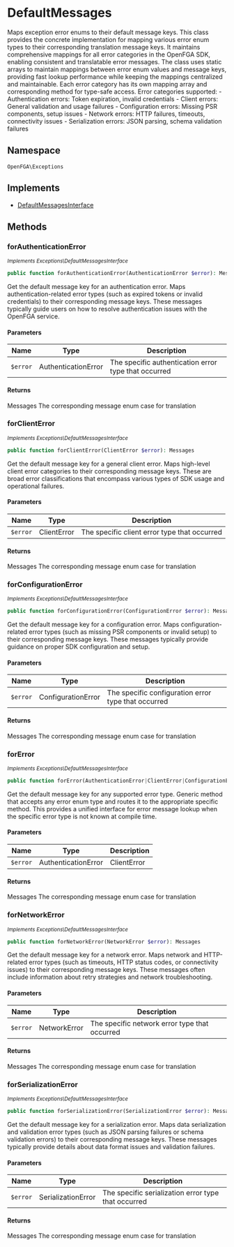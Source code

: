 # DefaultMessages

Maps exception error enums to their default message keys. This class provides the concrete implementation for mapping various error enum types to their corresponding translation message keys. It maintains comprehensive mappings for all error categories in the OpenFGA SDK, enabling consistent and translatable error messages. The class uses static arrays to maintain mappings between error enum values and message keys, providing fast lookup performance while keeping the mappings centralized and maintainable. Each error category has its own mapping array and corresponding method for type-safe access. Error categories supported: - Authentication errors: Token expiration, invalid credentials - Client errors: General validation and usage failures - Configuration errors: Missing PSR components, setup issues - Network errors: HTTP failures, timeouts, connectivity issues - Serialization errors: JSON parsing, schema validation failures

## Namespace
`OpenFGA\Exceptions`

## Implements
* [DefaultMessagesInterface](DefaultMessagesInterface.md)



## Methods
### forAuthenticationError

*<small>Implements Exceptions\DefaultMessagesInterface</small>*  

```php
public function forAuthenticationError(AuthenticationError $error): Messages
```

Get the default message key for an authentication error. Maps authentication-related error types (such as expired tokens or invalid credentials) to their corresponding message keys. These messages typically guide users on how to resolve authentication issues with the OpenFGA service.

#### Parameters
| Name | Type | Description |
|------|------|-------------|
| `$error` | AuthenticationError | The specific authentication error type that occurred |

#### Returns
Messages
 The corresponding message enum case for translation

### forClientError

*<small>Implements Exceptions\DefaultMessagesInterface</small>*  

```php
public function forClientError(ClientError $error): Messages
```

Get the default message key for a general client error. Maps high-level client error categories to their corresponding message keys. These are broad error classifications that encompass various types of SDK usage and operational failures.

#### Parameters
| Name | Type | Description |
|------|------|-------------|
| `$error` | ClientError | The specific client error type that occurred |

#### Returns
Messages
 The corresponding message enum case for translation

### forConfigurationError

*<small>Implements Exceptions\DefaultMessagesInterface</small>*  

```php
public function forConfigurationError(ConfigurationError $error): Messages
```

Get the default message key for a configuration error. Maps configuration-related error types (such as missing PSR components or invalid setup) to their corresponding message keys. These messages typically provide guidance on proper SDK configuration and setup.

#### Parameters
| Name | Type | Description |
|------|------|-------------|
| `$error` | ConfigurationError | The specific configuration error type that occurred |

#### Returns
Messages
 The corresponding message enum case for translation

### forError

*<small>Implements Exceptions\DefaultMessagesInterface</small>*  

```php
public function forError(AuthenticationError|ClientError|ConfigurationError|NetworkError|SerializationError $error): Messages
```

Get the default message key for any supported error type. Generic method that accepts any error enum type and routes it to the appropriate specific method. This provides a unified interface for error message lookup when the specific error type is not known at compile time.

#### Parameters
| Name | Type | Description |
|------|------|-------------|
| `$error` | AuthenticationError|ClientError|ConfigurationError|NetworkError|SerializationError | The error enum of any supported type |

#### Returns
Messages
 The corresponding message enum case for translation

### forNetworkError

*<small>Implements Exceptions\DefaultMessagesInterface</small>*  

```php
public function forNetworkError(NetworkError $error): Messages
```

Get the default message key for a network error. Maps network and HTTP-related error types (such as timeouts, HTTP status codes, or connectivity issues) to their corresponding message keys. These messages often include information about retry strategies and network troubleshooting.

#### Parameters
| Name | Type | Description |
|------|------|-------------|
| `$error` | NetworkError | The specific network error type that occurred |

#### Returns
Messages
 The corresponding message enum case for translation

### forSerializationError

*<small>Implements Exceptions\DefaultMessagesInterface</small>*  

```php
public function forSerializationError(SerializationError $error): Messages
```

Get the default message key for a serialization error. Maps data serialization and validation error types (such as JSON parsing failures or schema validation errors) to their corresponding message keys. These messages typically provide details about data format issues and validation failures.

#### Parameters
| Name | Type | Description |
|------|------|-------------|
| `$error` | SerializationError | The specific serialization error type that occurred |

#### Returns
Messages
 The corresponding message enum case for translation

